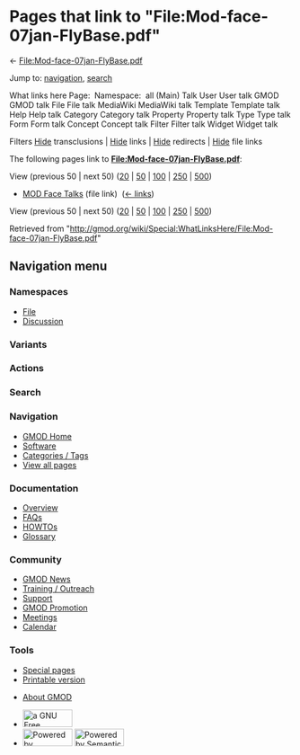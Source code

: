 <div id="mw-page-base" class="noprint">

</div>

<div id="mw-head-base" class="noprint">

</div>

<div id="content" class="mw-body" role="main">

<span id="top"></span>

<div id="mw-js-message" style="display:none;">

</div>



# <span dir="auto">Pages that link to "File:Mod-face-07jan-FlyBase.pdf"</span>

<div id="bodyContent">

<div id="contentSub">

←
[File:Mod-face-07jan-FlyBase.pdf](/wiki/File:Mod-face-07jan-FlyBase.pdf "File:Mod-face-07jan-FlyBase.pdf")

</div>

<div id="jump-to-nav" class="mw-jump">

Jump to: [navigation](#mw-navigation), [search](#p-search)

</div>

<div id="mw-content-text">

What links here Page:  Namespace:  all (Main) Talk User User talk GMOD
GMOD talk File File talk MediaWiki MediaWiki talk Template Template talk
Help Help talk Category Category talk Property Property talk Type Type
talk Form Form talk Concept Concept talk Filter Filter talk Widget
Widget talk

Filters
[Hide](/mediawiki/index.php?title=Special:WhatLinksHere/File:Mod-face-07jan-FlyBase.pdf&hidetrans=1 "Special:WhatLinksHere/File:Mod-face-07jan-FlyBase.pdf")
transclusions \|
[Hide](/mediawiki/index.php?title=Special:WhatLinksHere/File:Mod-face-07jan-FlyBase.pdf&hidelinks=1 "Special:WhatLinksHere/File:Mod-face-07jan-FlyBase.pdf")
links \|
[Hide](/mediawiki/index.php?title=Special:WhatLinksHere/File:Mod-face-07jan-FlyBase.pdf&hideredirs=1 "Special:WhatLinksHere/File:Mod-face-07jan-FlyBase.pdf")
redirects \|
[Hide](/mediawiki/index.php?title=Special:WhatLinksHere/File:Mod-face-07jan-FlyBase.pdf&hideimages=1 "Special:WhatLinksHere/File:Mod-face-07jan-FlyBase.pdf")
file links

The following pages link to
**[File:Mod-face-07jan-FlyBase.pdf](/wiki/File:Mod-face-07jan-FlyBase.pdf "File:Mod-face-07jan-FlyBase.pdf")**:

View (previous 50 \| next 50)
([20](/mediawiki/index.php?title=Special:WhatLinksHere/File:Mod-face-07jan-FlyBase.pdf&limit=20 "Special:WhatLinksHere/File:Mod-face-07jan-FlyBase.pdf")
\|
[50](/mediawiki/index.php?title=Special:WhatLinksHere/File:Mod-face-07jan-FlyBase.pdf&limit=50 "Special:WhatLinksHere/File:Mod-face-07jan-FlyBase.pdf")
\|
[100](/mediawiki/index.php?title=Special:WhatLinksHere/File:Mod-face-07jan-FlyBase.pdf&limit=100 "Special:WhatLinksHere/File:Mod-face-07jan-FlyBase.pdf")
\|
[250](/mediawiki/index.php?title=Special:WhatLinksHere/File:Mod-face-07jan-FlyBase.pdf&limit=250 "Special:WhatLinksHere/File:Mod-face-07jan-FlyBase.pdf")
\|
[500](/mediawiki/index.php?title=Special:WhatLinksHere/File:Mod-face-07jan-FlyBase.pdf&limit=500 "Special:WhatLinksHere/File:Mod-face-07jan-FlyBase.pdf"))

- [MOD Face Talks](/wiki/MOD_Face_Talks "MOD Face Talks") (file link) ‎
  <span class="mw-whatlinkshere-tools">([←
  links](/mediawiki/index.php?title=Special:WhatLinksHere&target=MOD+Face+Talks "Special:WhatLinksHere"))</span>

View (previous 50 \| next 50)
([20](/mediawiki/index.php?title=Special:WhatLinksHere/File:Mod-face-07jan-FlyBase.pdf&limit=20 "Special:WhatLinksHere/File:Mod-face-07jan-FlyBase.pdf")
\|
[50](/mediawiki/index.php?title=Special:WhatLinksHere/File:Mod-face-07jan-FlyBase.pdf&limit=50 "Special:WhatLinksHere/File:Mod-face-07jan-FlyBase.pdf")
\|
[100](/mediawiki/index.php?title=Special:WhatLinksHere/File:Mod-face-07jan-FlyBase.pdf&limit=100 "Special:WhatLinksHere/File:Mod-face-07jan-FlyBase.pdf")
\|
[250](/mediawiki/index.php?title=Special:WhatLinksHere/File:Mod-face-07jan-FlyBase.pdf&limit=250 "Special:WhatLinksHere/File:Mod-face-07jan-FlyBase.pdf")
\|
[500](/mediawiki/index.php?title=Special:WhatLinksHere/File:Mod-face-07jan-FlyBase.pdf&limit=500 "Special:WhatLinksHere/File:Mod-face-07jan-FlyBase.pdf"))

</div>

<div class="printfooter">

Retrieved from
"<http://gmod.org/wiki/Special:WhatLinksHere/File:Mod-face-07jan-FlyBase.pdf>"

</div>

<div id="catlinks" class="catlinks catlinks-allhidden">

</div>

<div class="visualClear">

</div>

</div>

</div>

<div id="mw-navigation">

## Navigation menu

<div id="mw-head">



<div id="left-navigation">

<div id="p-namespaces" class="vectorTabs" role="navigation"
aria-labelledby="p-namespaces-label">

### Namespaces

- <span id="ca-nstab-image"><a href="/wiki/File:Mod-face-07jan-FlyBase.pdf" accesskey="c"
  title="View the file page [c]">File</a></span>
- <span id="ca-talk"><a
  href="/mediawiki/index.php?title=File_talk:Mod-face-07jan-FlyBase.pdf&amp;action=edit&amp;redlink=1"
  accesskey="t"
  title="Discussion about the content page [t]">Discussion</a></span>

</div>

<div id="p-variants" class="vectorMenu emptyPortlet" role="navigation"
aria-labelledby="p-variants-label">

### 

### Variants[](#)

<div class="menu">

</div>

</div>

</div>

<div id="right-navigation">



<div id="p-cactions" class="vectorMenu emptyPortlet" role="navigation"
aria-labelledby="p-cactions-label">

### Actions[](#)

<div class="menu">

</div>

</div>

<div id="p-search" role="search">

### Search

<div id="simpleSearch">

</div>

</div>

</div>

</div>

<div id="mw-panel">

<div id="p-logo" role="banner">

<a href="/wiki/Main_Page"
style="background-image: url(http://gmod.org/images/GMOD-cogs.png);"
title="Visit the main page"></a>

</div>

<div id="p-Navigation" class="portal" role="navigation"
aria-labelledby="p-Navigation-label">

### Navigation

<div class="body">

- <span id="n-GMOD-Home">[GMOD Home](/wiki/Main_Page)</span>
- <span id="n-Software">[Software](/wiki/GMOD_Components)</span>
- <span id="n-Categories-.2F-Tags">[Categories /
  Tags](/wiki/Categories)</span>
- <span id="n-View-all-pages">[View all
  pages](/wiki/Special:AllPages)</span>

</div>

</div>

<div id="p-Documentation" class="portal" role="navigation"
aria-labelledby="p-Documentation-label">

### Documentation

<div class="body">

- <span id="n-Overview">[Overview](/wiki/Overview)</span>
- <span id="n-FAQs">[FAQs](/wiki/Category:FAQ)</span>
- <span id="n-HOWTOs">[HOWTOs](/wiki/Category:HOWTO)</span>
- <span id="n-Glossary">[Glossary](/wiki/Glossary)</span>

</div>

</div>

<div id="p-Community" class="portal" role="navigation"
aria-labelledby="p-Community-label">

### Community

<div class="body">

- <span id="n-GMOD-News">[GMOD News](/wiki/GMOD_News)</span>
- <span id="n-Training-.2F-Outreach">[Training /
  Outreach](/wiki/Training_and_Outreach)</span>
- <span id="n-Support">[Support](/wiki/Support)</span>
- <span id="n-GMOD-Promotion">[GMOD
  Promotion](/wiki/GMOD_Promotion)</span>
- <span id="n-Meetings">[Meetings](/wiki/Meetings)</span>
- <span id="n-Calendar">[Calendar](/wiki/Calendar)</span>

</div>

</div>

<div id="p-tb" class="portal" role="navigation"
aria-labelledby="p-tb-label">

### Tools

<div class="body">

- <span id="t-specialpages"><a href="/wiki/Special:SpecialPages" accesskey="q"
  title="A list of all special pages [q]">Special pages</a></span>
- <span id="t-print"><a
  href="/mediawiki/index.php?title=Special:WhatLinksHere/File:Mod-face-07jan-FlyBase.pdf&amp;printable=yes"
  rel="alternate" accesskey="p"
  title="Printable version of this page [p]">Printable version</a></span>

</div>

</div>

</div>

</div>

<div id="footer" role="contentinfo">

- <span id="footer-places-about">[About
  GMOD](/wiki/GMOD:About "GMOD:About")</span>

<!-- -->

- <span id="footer-copyrightico">[<img src="http://www.gnu.org/graphics/gfdl-logo-small.png" width="88"
  height="31" alt="a GNU Free Documentation License" />](http://www.gnu.org/licenses/fdl-1.3.html)</span>
- <span id="footer-poweredbyico">[<img src="/mediawiki/skins/common/images/poweredby_mediawiki_88x31.png"
  width="88" height="31" alt="Powered by MediaWiki" />](//www.mediawiki.org/)
  [<img
  src="/mediawiki/extensions/SemanticMediaWiki/includes/../resources/images/smw_button.png"
  width="88" height="31" alt="Powered by Semantic MediaWiki" />](https://www.semantic-mediawiki.org/wiki/Semantic_MediaWiki)</span>

<div style="clear:both">

</div>

</div>
